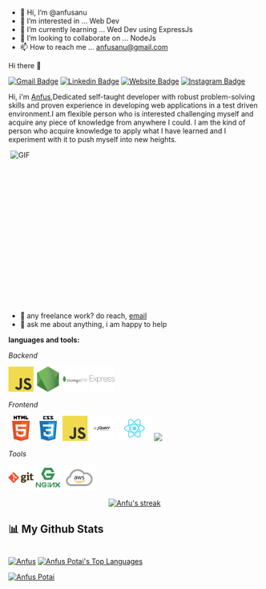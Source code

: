 - 👋 Hi, I’m @anfusanu
- 👀 I’m interested in ... Web Dev
- 🌱 I’m currently learning ... Wed Dev using ExpressJs
- 💞️ I’m looking to collaborate on ... NodeJs
- 📫 How to reach me ... anfusanu@gmail.com


<!-- <a href="https://github.com/shuhaibzahir">
  <img align="center" src="https://github-readme-stats.vercel.app/api?username=anfuspotai&show_icons=true&theme=vue-dark" />
</a> -->


 Hi there 👋


[![Gmail Badge](https://img.shields.io/badge/-anfuspotai-c14438?style=flat&logo=Gmail&logoColor=white&link=mailto:sameeh4321@gmail.com)](mailto:anfuspotai@gmail.com)
[![Linkedin Badge](https://img.shields.io/badge/-Anfus-blue?style=flat&logo=Linkedin&logoColor=white&link=https://www.linkedin.com/in/anfus/)](https://www.linkedin.com/in/anfus/)
[![Website Badge](https://img.shields.io/badge/-Anfus-green?style=flat&logo=Google-Chrome&logoColor=white&link=https://anfus.xyz)](https://anfus.xyz)
[![Instagram Badge](https://img.shields.io/badge/-@anfusanu-pink?style=flat&logo=instagram&logoColor=white&link=https://instagram.com/anfusanu/)](https://www.instagram.com/anfusanu/)

Hi, i'm [Anfus](https://anfus.xyz/),Dedicated self-taught developer with robust problem-solving skills and proven experience in 
developing web applications in a test driven environment.I am flexible person who is interested challenging myself and acquire any piece of knowledge from anywhere I could. I am the kind of person who acquire knowledge to apply what I have learned and I experiment with it to push myself into new heights.


 <img align="right" alt="GIF" src="https://github.com/abhisheknaiidu/abhisheknaiidu/blob/master/code.gif?raw=true" width="500" height="320" />



- 💼 any freelance work? do reach, [email](mailto:anfuspotai@gmail.com) 
- 💬 ask me about anything, i am happy to help



**languages and tools:**  

*Backend*

<code><img height="50" src="https://raw.githubusercontent.com/github/explore/80688e429a7d4ef2fca1e82350fe8e3517d3494d/topics/javascript/javascript.png"></code>
<code><img height="50" src="https://raw.githubusercontent.com/github/explore/80688e429a7d4ef2fca1e82350fe8e3517d3494d/topics/nodejs/nodejs.png"></code>
<code><img height="50" src="https://raw.githubusercontent.com/github/explore/80688e429a7d4ef2fca1e82350fe8e3517d3494d/topics/mongodb/mongodb.png"></code>
<code><img height="50" src="https://raw.githubusercontent.com/github/explore/80688e429a7d4ef2fca1e82350fe8e3517d3494d/topics/express/express.png"></code>
<!-- <code><img height="50" src="https://raw.githubusercontent.com/github/explore/80688e429a7d4ef2fca1e82350fe8e3517d3494d/topics/postgres/postgres.png"></code> -->
*Frontend*

<code><img height="50" src="https://raw.githubusercontent.com/github/explore/80688e429a7d4ef2fca1e82350fe8e3517d3494d/topics/html/html.png"></code>
<code><img height="50" src="https://raw.githubusercontent.com/github/explore/80688e429a7d4ef2fca1e82350fe8e3517d3494d/topics/css/css.png"></code>
<code><img height="50" src="https://raw.githubusercontent.com/github/explore/5c058a388828bb5fde0bcafd4bc867b5bb3f26f3/topics/javascript/javascript.png"></code>
<code><img height="50" src="https://raw.githubusercontent.com/github/explore/80688e429a7d4ef2fca1e82350fe8e3517d3494d/topics/jquery/jquery.png"></code>
<code><img height="50" src="https://github.com/abdullakn/abdullakn/blob/main/react.png"></code>
<code><img height="50" src="https://upload.wikimedia.org/wikipedia/commons/b/b2/Bootstrap_logo.svg"></code>
 
*Tools*
 
<code><img height="50" src="https://raw.githubusercontent.com/github/explore/80688e429a7d4ef2fca1e82350fe8e3517d3494d/topics/git/git.png"></code>
<code><img height="50" src="https://github.com/abdullakn/abdullakn/blob/main/nginx.png"></code>
<code><img height="50" src="https://github.com/abdullakn/abdullakn/blob/main/aws.png"></code>



<p align="center">
    <a href="https://github.com/Sameeh7383/github-readme-streak-stats">
        <img title="🔥 Get streak stats for your profile at git.io/streak-stats" alt="Anfu's streak" src="https://github-readme-streak-stats.herokuapp.com/?user=anfuspotai&theme=black-ice&hide_border=true&stroke=0000&background=060A0CD0"/>
    </a>
</p>



## 📊 My Github Stats

  <br/>
    <a href="https://github.com/anfuspotai/github-readme-stats"><img alt=Anfus Github Stats" src="https://github-readme-stats.vercel.app/api?username=anfuspotai&show_icons=true&count_private=true&theme=react&hide_border=true&bg_color=0D1117" /></a>
  <a href="https://github.com/anfuspotai/github-readme-stats"><img alt="Anfus Potai's Top Languages" src="https://github-readme-stats.vercel.app/api/top-langs/?username=anfuspotai&langs_count=8&count_private=true&layout=compact&theme=react&hide_border=true&bg_color=0D1117" /></a>
  <br/>

<a href="https://github.com/anfuspotai/github-readme-activity-graph"><img alt="Anfus Potai" src="https://activity-graph.herokuapp.com/graph?username=anfuspotai&bg_color=0D1117&color=5BCDEC&line=5BCDEC&point=FFFFFF&hide_border=true" /></a>
